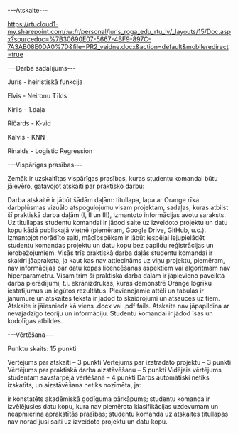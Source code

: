 ---Atskaite---

https://rtucloud1-my.sharepoint.com/:w:/r/personal/juris_roga_edu_rtu_lv/_layouts/15/Doc.aspx?sourcedoc=%7B30690E07-5667-4BF9-897C-7A3AB08E0DA0%7D&file=PR2_veidne.docx&action=default&mobileredirect=true

---Darba sadalījums---

Juris - heiristiskā funkcija

Elvis - Neironu Tīkls

Kirils - 1.daļa

Ričards - K-vid

Kalvis - KNN

Rinalds - Logistic Regression

---Vispārīgas prasības---

Zemāk ir uzskaitītas vispārīgas prasības, kuras studentu komandai būtu jāievēro, gatavojot atskaiti par praktisko darbu:

Darba atskaitē ir jābūt šādām daļām: titullapa, lapa ar Orange rīka darbplūsmas vizuālo atspoguļojumu visam projektam, sadaļas, kuras atbilst šī praktiskā darba daļām (I, II un III), izmantoto informācijas avotu saraksts.
Uz titullapas studentu komandai ir jādod saite uz izveidoto projektu un datu kopu kādā publiskajā vietnē (piemēram, Google Drive, GitHub, u.c.). Izmantojot norādīto saiti, mācībspēkam ir jābūt iespējai lejupielādēt studentu komandas projektu un datu kopu bez papildu reģistrācijas un ierobežojumiem.
Visās trīs praktiskā darba daļās studentu komandai ir skaidri jāapraksta, ja kaut kas nav attiecināms uz viņu projektu, piemēram, nav informācijas par datu kopas licencēšanas aspektiem vai algoritmam nav hiperparametru. 
Visām trim šī praktiskā darba daļām ir jāpievieno paveiktā darba pierādījumi, t.i. ekrānizdrukas, kuras demonstrē Orange logrīku iestatījumus un iegūtos rezultātus. 
Pievienojamie attēli un tabulas ir jānumurē un atskaites tekstā ir jādod to skaidrojumi un atsauces uz tiem.
Atskaite ir jāiesniedz kā viens .docx vai .pdf fails. 
Atskaite nav jāpapildina ar nevajadzīgo teoriju un informāciju. Studentu komandai ir jādod īsas un kodolīgas atbildes.

---Vērtēšana---

Punktu skaits:     15 punkti

Vērtējums par atskaiti – 3 punkti
Vērtējums par izstrādāto projektu – 3 punkti
Vērtējums par praktiskā darba aizstāvēšanu – 5 punkti
Vidējais vērtējums studentam savstarpējā vērtēšanā – 4 punkti
Darbs automātiski netiks izskatīts, un aizstāvēšana netiks nozīmēta, ja:

ir konstatēts akadēmiskā godīguma pārkāpums;
studentu komanda ir izvēlējusies datu kopu, kura nav piemērota klasifikācijas uzdevumam un neapmierina aprakstītās prasības;
studentu komanda uz atskaites titullapas nav norādījusi saiti uz izveidoto projektu un datu kopu.

